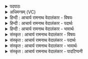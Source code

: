 <details><summary>पदपाठः</summary>

प꣡व꣢꣯मान। रु꣣चा꣡रु꣢चा। रु꣣चा꣢। रु꣣चा। दे꣡व꣢꣯। दे꣣वे꣡भ्यः꣢। सु꣣तः꣢। वि꣡श्वा꣢꣯। व꣡सू꣢꣯नि। आ। वि꣣श। ९०५।
</details>

<details><summary>अधिमन्त्रम् (VC)</summary>

- पवमानः सोमः
- भृगुर्वारुणिर्जमदग्निर्भार्गवो वा
- गायत्री
- षड्जः
</details>

<details><summary>हिन्दी : आचार्य रामनाथ वेदालंकार - विषयः</summary>

अगले मन्त्र में पुनः परमात्मा का विषय है।
</details>

<details><summary>हिन्दी : आचार्य रामनाथ वेदालंकार - पदार्थः</summary>

पदार्थान्वयभाषाः -  हे(पवमान)चित्त को शुद्ध करनेवाले(देव)आनन्ददायक सर्वप्रकाशक परमात्मन्! (देवेभ्यः)प्रकाशक,ज्ञान के साधन मन,बुद्धि,आँख,कान,नासिका,त्वचा और जिह्वा के लिए अर्थात् उन्हें प्रकाशनशक्ति देने के लिए(सुतः)प्रवृत्त आप(रुचारुचा)अधिकाधिकप्रकाशन-शक्ति से(विश्वा वसूनि)उन सब निवासक मन,बुद्धि आदियों में(आ विश)प्रविष्ट होवो। भाव यह है कि आपके द्वारा दी गयी ज्ञान-प्रदान-शक्ति से पुनः-पुनः अनुप्राणित ये मन,बुद्धि आदि सदा ही ज्ञान अर्जन करने में जीवात्मा के साधन बने रहें ॥२॥
</details>

<details><summary>हिन्दी : आचार्य रामनाथ वेदालंकार - भावार्थः</summary>

भावार्थभाषाः -  जैसे सूर्य के प्रकाश से सब ग्रहोपग्रह प्रकाशित होते हैं,वैसे ही परमेश्वर के द्वारा प्रकाशित मन,बुद्धि,चक्षु आदि ज्ञान के ग्राहक होते हैं ॥२॥
</details>

<details><summary>संस्कृत : आचार्य रामनाथ वेदालंकार - विषयः</summary>

अथ पुनरपि परमात्मविषय उच्यते।
</details>

<details><summary>संस्कृत : आचार्य रामनाथ वेदालंकार - पदार्थः</summary>

पदार्थान्वयभाषाः -  हे(पवमान)चित्तं शोधयन्(देव)मोददायक सर्वप्रकाशक परमात्मन्! (देवेभ्यः)प्रकाशकेभ्यः ज्ञानसाधनेभ्यः मनोबुद्धिचक्षुःश्रोत्रघ्राण-त्वग्रसनाभ्यः,तेभ्यः प्रकाशनशक्तिं दातुमित्यर्थः(सुतः)प्रवृत्तः त्वम्(रुचारुचा)अधिकाधिकया प्रकाशनशक्त्या(विश्वा वसूनि)सर्वाणि निवासकानि तानि मनोबुद्ध्यादीनि(आ विश)प्रविश। त्वत्प्रदत्तया ज्ञानप्रदानशक्त्या भूयो भूयोऽनुप्राणितान्येतानि मनोबुद्ध्यादीनि सदैव ज्ञानार्जने जीवात्मनः साधनतां प्रयान्त्वित्यभिप्रायः ॥२॥
</details>

<details><summary>संस्कृत : आचार्य रामनाथ वेदालंकार - भावार्थः</summary>

भावार्थभाषाः -  यथा सूर्यप्रकाशेन सर्वे ग्रहोपग्रहाः प्रकाशिता जायन्ते तथैव परमेश्वरेण प्रकाशितानि मनोबुद्धिनेत्रादीनि ज्ञानग्राहकाणि भवन्ति ॥२॥
</details>

<details><summary>संस्कृत : आचार्य रामनाथ वेदालंकार - पादटिप्पनी</summary>

टिप्पणी:   १.ऋ० ९।६५।२,‘दे॒वो दे॒वेभ्य॒स्परि॑’ इति द्वितीयः पादः।
</details>